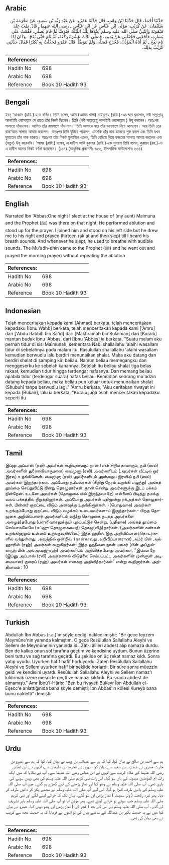## Arabic


<div dir="rtl" lang="ar" style={{fontSize:'larger',backgroundColor:'#f8f9fa',padding:20}}>
حَدَّثَنَا أَحْمَدُ، قَالَ حَدَّثَنَا ابْنُ وَهْبٍ، قَالَ حَدَّثَنَا عَمْرٌو، عَنْ عَبْدِ رَبِّهِ بْنِ سَعِيدٍ، عَنْ مَخْرَمَةَ بْنِ سُلَيْمَانَ، عَنْ كُرَيْبٍ، مَوْلَى ابْنِ عَبَّاسٍ عَنِ ابْنِ عَبَّاسٍ ـ رضى الله عنهما ـ قَالَ نِمْتُ عِنْدَ مَيْمُونَةَ وَالنَّبِيُّ صلى الله عليه وسلم عِنْدَهَا تِلْكَ اللَّيْلَةَ، فَتَوَضَّأَ ثُمَّ قَامَ يُصَلِّي، فَقُمْتُ عَلَى يَسَارِهِ، فَأَخَذَنِي فَجَعَلَنِي عَنْ يَمِينِهِ، فَصَلَّى ثَلاَثَ عَشْرَةَ رَكْعَةً، ثُمَّ نَامَ حَتَّى نَفَخَ ـ وَكَانَ إِذَا نَامَ نَفَخَ ـ ثُمَّ أَتَاهُ الْمُؤَذِّنُ، فَخَرَجَ فَصَلَّى وَلَمْ يَتَوَضَّأْ‏.‏ قَالَ عَمْرٌو فَحَدَّثْتُ بِهِ بُكَيْرًا فَقَالَ حَدَّثَنِي كُرَيْبٌ بِذَلِكَ‏.‏
</div>
<div style={{backgroundColor:'#f8f9fa',padding:20, marginBottom: 10}}><table> <thead> <tr> <th>References:</th> <th></th> </tr> </thead> <tbody><tr><td>Hadith No</td><td>698</td></tr><tr><td>Arabic No</td><td>698</td></tr><tr><td>Reference</td><td>Book 10 Hadith 93</td></tr></tbody></table></div>

## Bengali


<div dir="ltr" lang="bn" style={{fontSize:'larger',backgroundColor:'#f8f9fa',padding:20}}>
ইবনু ‘আব্বাস (রাযি.) হতে বর্ণিত। তিনি বলেন, আমি (আমার খালা) মাইমুনাহ (রাযি.)-এর ঘরে ঘুমালাম, নবী সাল্লাল্লাহু আলাইহি ওয়াসাল্লাম সে রাতে তাঁর নিকট ছিলেন। তিনি (নবী সাল্লাল্লাহু আলাইহি ওয়াসাল্লাম ) উযূ করলেন। অতঃপর সালাতে দাঁড়ালেন। আমিও তাঁর বামপাশে দাঁড়ালাম। তিনি আমাকে ধরে তাঁর ডানপাশে নিয়ে আসলেন। আর তিনি তের রাক‘আত সালাত আদায় করলেন। অতঃপর তিনি ঘুমিয়ে পড়লেন, এমনকি তাঁর নাক ডাকতে শুরু করল এবং তিনি যখন ঘুমাতেন তাঁর নাক ডাকত। অতঃপর তাঁর নিকট মুআয্যিন এলেন, তিনি বেরিয়ে গিয়ে ফজরের সালাত আদায় করলেন এবং (নতুন) উযূ করেননি। ‘আমর (রাযি.) বলেন, এ হাদীস আমি বুকায়র (রাযি.)-কে শুনালে তিনি বলেন, কুরায়ব (রহ.)-ও এ হাদীস আমার নিকট বর্ণনা করেছেন। (১১৭) (আধুনিক প্রকাশনীঃ ৬৫৬, ইসলামিক ফাউন্ডেশনঃ ৬৬৪)
</div>
<div style={{backgroundColor:'#f8f9fa',padding:20, marginBottom: 10}}><table> <thead> <tr> <th>References:</th> <th></th> </tr> </thead> <tbody><tr><td>Hadith No</td><td>698</td></tr><tr><td>Arabic No</td><td>698</td></tr><tr><td>Reference</td><td>Book 10 Hadith 93</td></tr></tbody></table></div>

## English


<div dir="ltr" lang="en" style={{fontSize:'larger',backgroundColor:'#f8f9fa',padding:20}}>
Narrated Ibn 'Abbas:One night I slept at the house of (my aunt) Maimuna and the Prophet (ﷺ) was there on that night. He performed ablution and stood up for the prayer. I joined him and stood on his left side but he drew me to his right and prayed thirteen rak'at and then slept till I heard his breath sounds. And whenever he slept, he used to breathe with audible sounds. The Mu'adh-dhin came to the Prophet (ﷺ) and he went out and prayed the morning prayer) without repeating the ablution
</div>
<div style={{backgroundColor:'#f8f9fa',padding:20, marginBottom: 10}}><table> <thead> <tr> <th>References:</th> <th></th> </tr> </thead> <tbody><tr><td>Hadith No</td><td>698</td></tr><tr><td>Arabic No</td><td>698</td></tr><tr><td>Reference</td><td>Book 10 Hadith 93</td></tr></tbody></table></div>

## Indonesian


<div dir="ltr" lang="id" style={{fontSize:'larger',backgroundColor:'#f8f9fa',padding:20}}>
Telah menceritakan kepada kami [Ahmad] berkata, telah menceritakan kepadaku [Ibnu Wahb] berkata, telah menceritakan kepada kami ['Amru] dari ['Abdu Rabbih bin Sa'id] dari [Makhramah bin Sulaiman] dari [Kuraib] mantan budak Ibnu 'Abbas, dari [Ibnu 'Abbas] ia berkata, "Suatu malam aku pernah tidur di sisi Maimunah, sementara Nabi shallallahu 'alaihi wasallam tidur di sebelahnya pada malam itu. Rasulullah shallallahu 'alaihi wasallam kemudian berwudlu lalu berdiri menunaikan shalat. Maka aku datang dan berdiri shalat di samping kiri beliau. Namun beliau memegangku dan menggeserku ke sebelah kanannya. Setelah itu beliau shalat tiga belas rakaat, kemudian tidur hingga terdengar nafasnya. Dan memang beliau apabila tidur (terdengar suara) nafas beliau. Kemudian seorang mu'adzin datang kepada beliau, maka beliau pun keluar untuk menunaikan shalat (Shubuh) tanpa berwudlu lagi." 'Amru berkata, "Aku ceritakan riwayat ini kepada [Bukair], lalu ia berkata, "Kuraib juga telah menceritakan kepadaku seperti itu
</div>
<div style={{backgroundColor:'#f8f9fa',padding:20, marginBottom: 10}}><table> <thead> <tr> <th>References:</th> <th></th> </tr> </thead> <tbody><tr><td>Hadith No</td><td>698</td></tr><tr><td>Arabic No</td><td>698</td></tr><tr><td>Reference</td><td>Book 10 Hadith 93</td></tr></tbody></table></div>

## Tamil


<div dir="ltr" lang="ta" style={{fontSize:'larger',backgroundColor:'#f8f9fa',padding:20}}>
இப்னு அப்பாஸ் (ரலி) அவர்கள் கூறியதாவது: நான் (என் சிறிய தாயாரும், நபி (ஸல்) அவர்களின் துணைவியாருமான) மைமூனா (ரலி) அவர்களிடம் (அவர்கள் வீட்டில் ஓர் இரவு) உறங்கினேன். மைமூனா (ரலி) அவர்களிடம் அன்றைய இரவில் நபி (ஸல்) அவர்கள் இருந்தார்கள். அப்போது நபியவர்கள் (சிறிது நேரம் உறங்கி எழுந்து) அங்கத் தூய்மை செய்துவிட்டு நின்று தொழுதார்கள். நான் சென்று அவர்களுக்கு இடப் பக்கம் நின்றேன். உடனே அவர்கள் (தொழுகை யில் இருந்தவாறே) என்னைப் பிடித்து தமக்கு வலப் பக்கத்தில் நிறுத்தினார்கள். அப்போது அவர்கள் பதிமூன்று ரக்அத்கள் தொழுதார்கள். பின்னர் குறட்டை விடும் அளவுக்கு உறங்கினார்கள். -(பொதுவாக) அவர்கள் உறங்கும்போது குறட்டை விடும் வழக்கம் உடையவர்களாய் இருந்தார்கள்.- பிறகு தொழுகை அறிவிப்பாளர் அவர்களிடம் வந்(து தொழுகை நடத்த அவர்களை அழைத்)தபோது (பள்ளிவாசலுக்குப்) புறப்பட்டுச் சென்று, (புதிதாக) அங்கத் தூய்மை செய்யாமலேயே (சுப்ஹு தொழுகையைத்) தொழு(வித்)தார்கள். (அவர்களின் கண்கள் உறங்கினாலும் உள்ளம் உறங்குவதில்லை.) இந்த ஹதீஸ் இரு அறிவிப்பாளர்தொடர்களில் வந்துள்ளது. அவற்றில் ஒன்றில், (நான்காவது அறிவிப்பாளரான) அம்ர் பின் அல்ஹாரிஸ் (ரஹ்) அவர்கள் கூறுகிறார்கள்: இந்த ஹதீஸை நான் புகைர் (பின் அப்துல்லாஹ் பின் அல்அஷஜ்-ரஹ்) அவர்களிடம் அறிவித்தபோது அவர்கள், “இவ்வாறே (இப்னு அப்பாஸ் (ரலி) அவர்களால் விடுதலை செய்யப்பட்ட அவர்களின் முன்னாள் அடிமையான) குரைப் (ரஹ்) அவர்கள் எனக்கு அறிவித்தார்கள்” என்று கூறினார்கள். அத்தியாயம் : 10
</div>
<div style={{backgroundColor:'#f8f9fa',padding:20, marginBottom: 10}}><table> <thead> <tr> <th>References:</th> <th></th> </tr> </thead> <tbody><tr><td>Hadith No</td><td>698</td></tr><tr><td>Arabic No</td><td>698</td></tr><tr><td>Reference</td><td>Book 10 Hadith 93</td></tr></tbody></table></div>

## Turkish


<div dir="ltr" lang="tr" style={{fontSize:'larger',backgroundColor:'#f8f9fa',padding:20}}>
Abdullah İbn Abbas (r.a.)'ın şöyle dediği nakledilmiştir: "Bir gece teyzem Meymûne'nin yanında kalmıştım. O gece Resûlullah Sallallahu Aleyhi ve Sellem de Meymûne'nin yanında idi. Zât-ı âlîleri abdest alıp namaza durdu. Ben de kalkıp onun sol tarafına geçtim ve kendisine uydum. Bunun üze­rine beni tuttu ve sağ tarafına geçirdi. Bu şekilde on üç rekat namaz kıldı. Sonra yatıp uyudu. Uyurken hafif hafif horluyordu. Zaten Resûlullah Sallallahu Aleyhi ve Sellem uyurken hafif bir şekilde horlardı. Bir süre sonra müezzin geldi ve kendisini uyardı. Resûlullah Sallallahu Aleyhi ve Sellem namaz'ı kıldırmak üzere mescide geçti ve namazı kıldırdı. Bu sırada abdest de almamıştı." Amr İbnü'l-Hâris: "Ben bu rivayeti Bükeyr İbn Abdullah el-Eşecc'e anlattığınıda bana şöyle demişti; İbn Abbas'ın kölesi Kureyb bana bunu nakletti" demiştir
</div>
<div style={{backgroundColor:'#f8f9fa',padding:20, marginBottom: 10}}><table> <thead> <tr> <th>References:</th> <th></th> </tr> </thead> <tbody><tr><td>Hadith No</td><td>698</td></tr><tr><td>Arabic No</td><td>698</td></tr><tr><td>Reference</td><td>Book 10 Hadith 93</td></tr></tbody></table></div>

## Urdu


<div dir="rtl" lang="ur" style={{fontSize:'larger',backgroundColor:'#f8f9fa',padding:20}}>
ہم سے احمد بن صالح نے بیان کیا، کہا کہ ہم سے عبداللہ بن وہب نے بیان کیا، کہا کہ ہم سے عمرو بن حارث مصری نے عبد ربہ بن سعید سے بیان کیا، انہوں نے مخرمہ بن سلیمان سے، انہوں نے ابن عباس رضی اللہ عنہما کے غلام کریب سے انہوں نے ابن عباس رضی اللہ عنہما سے۔ آپ نے بتلایا کہ میں ایک رات ام المؤمنین میمونہ کے ہاں سو گیا۔ اس رات نبی کریم صلی اللہ علیہ وسلم کی بھی وہیں سونے کی باری تھی۔ آپ صلی اللہ علیہ وسلم نے وضو کیا اور نماز پڑھنے کے لیے کھڑے ہو گئے۔ میں آپ صلی اللہ علیہ وسلم کے بائیں طرف کھڑا ہو گیا۔ اس لیے آپ صلی اللہ علیہ وسلم نے مجھے پکڑ کر دائیں طرف کر دیا۔ پھر تیرہ رکعت ( وتر سمیت ) نماز پڑھی اور سو گئے۔ یہاں تک کہ خراٹے لینے لگے اور نبی کریم صلی اللہ علیہ وسلم جب سوتے تو خراٹے لیتے تھے۔ پھر مؤذن آیا تو آپ صلی اللہ علیہ وسلم باہر تشریف لے گئے۔ آپ صلی اللہ علیہ وسلم نے اس کے بعد ( فجر کی ) نماز پڑھی اور وضو نہیں کیا۔ عمرو نے بیان کیا میں نے یہ حدیث بکیر بن عبداللہ کے سامنے بیان کی تو انہوں نے فرمایا کہ یہ حدیث مجھ سے کریب نے بھی بیان کی تھی۔
</div>
<div style={{backgroundColor:'#f8f9fa',padding:20, marginBottom: 10}}><table> <thead> <tr> <th>References:</th> <th></th> </tr> </thead> <tbody><tr><td>Hadith No</td><td>698</td></tr><tr><td>Arabic No</td><td>698</td></tr><tr><td>Reference</td><td>Book 10 Hadith 93</td></tr></tbody></table></div>